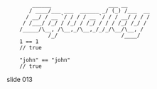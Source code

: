             ______                  ___ __
           / ____/___ ___  ______ _/ (_) /___  __
          / __/ / __ `/ / / / __ `/ / / __/ / / /
         / /___/ /_/ / /_/ / /_/ / / / /_/ /_/ /
        /_____/\__, /\__,_/\__,_/_/_/\__/\__, /
                 /_/                    /____/
        1 == 1
        // true

        "john" == "john"
        // true
















































































slide 013
